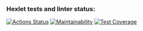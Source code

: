 ### Hexlet tests and linter status:
[![Actions Status](https://github.com/SerovAA/python-project-83/actions/workflows/hexlet-check.yml/badge.svg)](https://github.com/SerovAA/python-project-83/actions)
[![Maintainability](https://api.codeclimate.com/v1/badges/9c5d2f76c53696cee0d6/maintainability)](https://codeclimate.com/github/SerovAA/python-project-83/maintainability)
[![Test Coverage](https://api.codeclimate.com/v1/badges/9c5d2f76c53696cee0d6/test_coverage)](https://codeclimate.com/github/SerovAA/python-project-83/test_coverage)